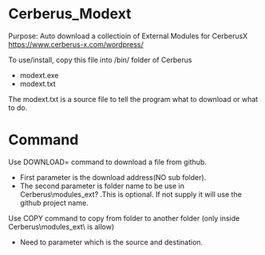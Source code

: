 # Cerberus_Modext
Purpose: Auto download a collectioin of External Modules for CerberusX https://www.cerberus-x.com/wordpress/

To use/install, copy this file into /bin/ folder of Cerberus
- modext.exe
- modext.txt

The modext.txt is a source file to tell the program what to download or what to do.
# Command
Use DOWNLOAD= command to download a file from github.
- First parameter is the download address(NO sub folder).
- The second parameter is folder name to be use in Cerberus\modules_ext\? .This is optional. If not supply it will use the github project name.

Use COPY command to copy from folder to another folder (only inside Cerberus\modules_ext\ is allow) </br>
- Need to parameter which is the source and destination.</br>


